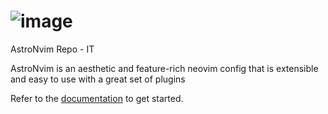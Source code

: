 # ![image](https://github.com/iqbal1975/astronvim/assets/16479623/95a5668d-3acc-4931-9c89-f6e26e6b1255)
AstroNvim Repo - IT

AstroNvim is an aesthetic and feature-rich neovim config that is extensible and easy to use with a great set of plugins

Refer to the [documentation](https://astronvim.com) to get started.
